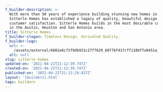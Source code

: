 ```yaml
---
f_builder-description: >-
  With more than 50 years of experience building stunning new homes in Texas,
  Sitterle Homes has established a legacy of quality, beautiful design and
  customer satisfaction. Sitterle Homes builds in the most desirable communities
  in the Austin, Houston and San Antonio area.
title: Sitterle Homes
f_builder-slogan: Timeless Design. Unrivaled Quality.
f_builder-logo:
  url: >-
    /assets/external/6081e6c71f9db931c27f7629_6077bf41fcff118bf7a9451a_6034716a5401asitterle-logo2.png
  alt: null
slug: sitterle-homes
updated-on: '2021-04-22T21:12:39.747Z'
created-on: '2021-04-22T21:12:39.747Z'
published-on: '2021-04-22T21:13:29.827Z'
layout: '[builders].html'
tags: builders
---
```



